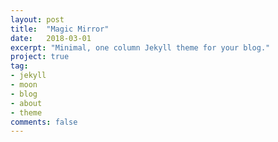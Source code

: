 ```yaml
---
layout: post
title:  "Magic Mirror"
date:   2018-03-01
excerpt: "Minimal, one column Jekyll theme for your blog."
project: true
tag:
- jekyll 
- moon
- blog
- about
- theme
comments: false
---
```


